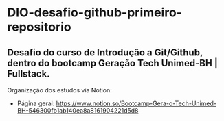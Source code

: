 # DIO-desafio-github-primeiro-repositorio

Desafio do curso de Introdução a Git/Github, dentro do bootcamp Geração Tech Unimed-BH | Fullstack.
--------------------------------------------------------

Organização dos estudos via Notion:

 - Página geral: https://www.notion.so/Bootcamp-Gera-o-Tech-Unimed-BH-546300fb1ab140ea8a8161904221d5d8

 